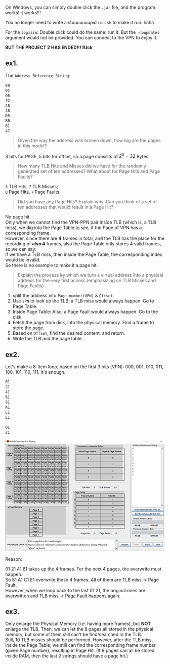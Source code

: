 On Windows, you can simply double click the `.jar` file, and the program works! it works!!!

You no longer need to write a stuuuuuuupid `run.sh` to make it run. haha

For the `logisim`: Double click could do the same: run it. But the `-noupdates` argument would not be provided. You can connect to the VPN to enjoy it.

**BUT THE PROJECT 2 HAS ENDED!!! fUck**

## ex1.

The `Address Reference String`:
```
88
0C
06
72
28
40
D5
BB
B1
47
```
> Given the way the address was broken down, how big are the pages in this model?
> 
3 bits for PAGE, 5 bits for offset, so a page consists of $2^5=32$ Bytes.


> How many TLB Hits and Misses did we have for the randomly generated set of ten addresses? What about for Page Hits and Page Faults?

`3` TLB Hits, `7` TLB Misses;  
`0` Page Hits, `7` Page Faults.

> Did you have any Page Hits? Explain why. Can you think of a set of ten addresses that would result in a Page Hit?

No page hit.  
Only when we cannot find the VPN-PPN pair inside TLB (which is, a TLB miss), we dig into the Page Table to see, if the Page of VPN has a corresponding frame.  
However, since there are **4** frames in total, and the TLB has the place for the recording of **also 4** frames, also the Page Table only stores 4 valid frames, so we can say:  
If we have a TLB miss, then inside the Page Table, the corresponding index would be invalid.  
So there is no example to make it a page hit.

> Explain the process by which we turn a virtual address into a physical address for the very first access (emphasizing on TLB Misses and Page Faults).
1. split the address into `Page number(VPN)` & `Offset`.
2. Use `VPN` to look up the TLB: a TLB miss would always happen. Go to Page Table.
3. Inside Page Table: Also, a Page Fault would always happen. Go to the disk.
4. Fetch the page from disk, into the physical memory. Find a frame to store the page.
5. Based on `Offset`, find the desired content, and return.
6. Write the TLB and the page table.

## ex2.
Let's make a 8-item loop, based on the first 3 bits (VPN): 000, 001, 010, 011, 100, 101, 110, 111. It's enough.
```
01
21
41
61
81
A1
C1
E1

01
21
```
![](ex2res.jpg)

Reason:

01 21 41 61 takes up the 4 frames. For the next 4 pages, the overwrite must happen.  
So 81 A1 C1 E1 overwrite these 4 frames. All of them are TLB miss -> Page Fault.  
However, when we loop back to the last 01 21, the original ones are overwritten and TLB miss -> Page Fault happens again.

## ex3.
Only enlarge the Physical Memory (i.e. having more frames), but **NOT** enlarge the TLB. Then, we can let the 8 pages all stored in the physical memory, but some of them still can't be find/searched in the TLB.  
Still, 10 TLB misses should be performed. However, after the TLB miss, inside the Page Table, we still can find the corresponding frame number (given Page number), resulting in Page Hit. (If 8 pages can all be stored inside RAM, then the last 2 strings should have a page hit.)